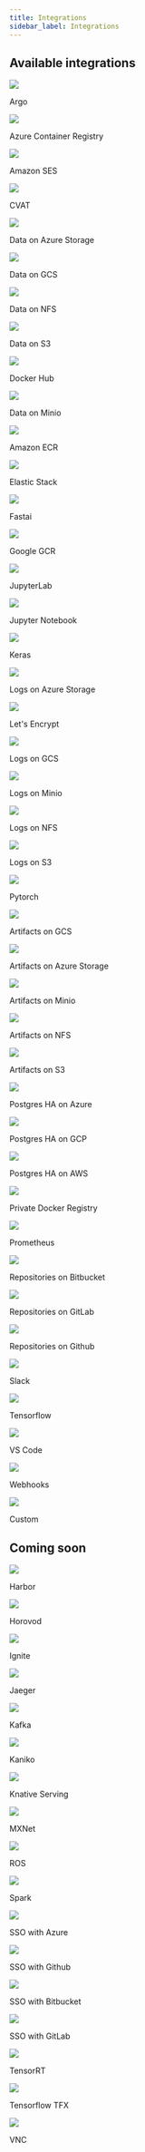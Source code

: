 ```yaml
---
title: Integrations
sidebar_label: Integrations
---
```


## Available integrations

<div className="integrations grid-container">
  <div className="grid-item">
    <img src="/img/integrations/argo.png" />
    <p>Argo</p>
  </div>
  <div className="grid-item">
    <img src="/img/integrations/acr.png" />
    <p>Azure Container Registry</p>
  </div>
  <div className="grid-item">
    <img src="/img/integrations/amazon-ses.png" />
    <p>Amazon SES</p>
  </div>
  <div className="grid-item">
    <img src="/img/integrations/cvat.png" />
    <p>CVAT</p>
  </div>
  <div className="grid-item">
    <img src="/img/integrations/azure-storage.png" />
    <p>Data on Azure Storage</p>
  </div>
  <div className="grid-item">
    <img src="/img/integrations/gcs.png" />
    <p>Data on GCS</p>
  </div>
  <div className="grid-item">
    <img src="/img/integrations/nfs.png" />
    <p>Data on NFS</p>
  </div>
  <div className="grid-item">
    <img src="/img/integrations/s3.png" />
    <p>Data on S3</p>
  </div>
  <div className="grid-item">
    <img src="/img/integrations/dockerhub.png" />
    <p>Docker Hub</p>
  </div>
  <div className="grid-item">
    <img src="/img/integrations/minio.png" />
    <p>Data on Minio</p>
  </div>
  <div className="grid-item">
    <img src="/img/integrations/ecr.png" />
    <p>Amazon ECR</p>
  </div>
  <div className="grid-item">
    <img src="/img/integrations/elastic-stack.png" />
    <p>Elastic Stack</p>
  </div>
  <div className="grid-item">
    <img src="/img/integrations/fastai.png" />
    <p>Fastai</p>
  </div>
  <div className="grid-item">
    <img src="/img/integrations/gcr.png" />
    <p>Google GCR</p>
  </div>
  <div className="grid-item">
    <img src="/img/integrations/jupyter-lab.png" />
    <p>JupyterLab</p>
  </div>
  <div className="grid-item">
    <img src="/img/integrations/jupyter-notebook.png" />
    <p>Jupyter Notebook</p>
  </div>
  <div className="grid-item">
    <img src="/img/integrations/keras.png" />
    <p>Keras</p>
  </div>
  <div className="grid-item">
    <img src="/img/integrations/azure-storage.png" />
    <p>Logs on Azure Storage</p>
  </div>
  <div className="grid-item">
    <img src="/img/integrations/letsencrypt.png" />
    <p>Let's Encrypt</p>
  </div>
  <div className="grid-item">
    <img src="/img/integrations/gcs.png" />
    <p>Logs on GCS</p>
  </div>
  <div className="grid-item">
    <img src="/img/integrations/minio.png" />
    <p>Logs on Minio</p>
  </div>
  <div className="grid-item">
    <img src="/img/integrations/nfs.png" />
    <p>Logs on NFS</p>
  </div>
  <div className="grid-item">
    <img src="/img/integrations/s3.png" />
    <p>Logs on S3</p>
  </div>
  <div className="grid-item">
    <img src="/img/integrations/pytorch.png" />
    <p>Pytorch</p>
  </div>
  <div className="grid-item">
    <img src="/img/integrations/gcs.png" />
    <p>Artifacts on GCS</p>
  </div>
  <div className="grid-item">
    <img src="/img/integrations/azure-storage.png" />
    <p>Artifacts on Azure Storage</p>
  </div>
  <div className="grid-item">
    <img src="/img/integrations/minio.png" />
    <p>Artifacts on Minio</p>
  </div>
  <div className="grid-item">
    <img src="/img/integrations/nfs.png" />
    <p>Artifacts on NFS</p>
  </div>
  <div className="grid-item">
    <img src="/img/integrations/s3.png" />
    <p>Artifacts on S3</p>
  </div>
  <div className="grid-item">
    <img src="/img/integrations/azure-postgresql.png" />
    <p>Postgres HA on Azure</p>
  </div>
  <div className="grid-item">
    <img src="/img/integrations/gcp-sql.png" />
    <p>Postgres HA on GCP</p>
  </div>
  <div className="grid-item">
    <img src="/img/integrations/redshift.png" />
    <p>Postgres HA on AWS</p>
  </div>
  <div className="grid-item">
    <img src="/img/integrations/docker.png" />
    <p>Private Docker Registry</p>
  </div>
  <div className="grid-item">
    <img src="/img/integrations/prometheus.png" />
    <p>Prometheus</p>
  </div>
  <div className="grid-item">
    <img src="/img/integrations/bitbucket.png" />
    <p>Repositories on Bitbucket</p>
  </div>
  <div className="grid-item">
    <img src="/img/integrations/gitlab.png" />
    <p>Repositories on GitLab</p>
  </div>
  <div className="grid-item">
    <img src="/img/integrations/github.png" />
    <p>Repositories on Github</p>
  </div>
  <div className="grid-item">
    <img src="/img/integrations/slack.png" />
    <p>Slack</p>
  </div>
  <div className="grid-item">
    <img src="/img/integrations/tensorflow.png" />
    <p>Tensorflow</p>
  </div>
  <div className="grid-item">
    <img src="/img/integrations/vscode.png" />
    <p>VS Code</p>
  </div>
  <div className="grid-item">
    <img src="/img/integrations/webhook.png" />
    <p>Webhooks</p>
  </div>
  <div className="grid-item">
    <img src="/img/integrations/custom.png" />
    <p>Custom</p>
  </div>
</div>


## Coming soon

<div className="integrations grid-container">
  <div className="grid-item">
    <img src="/img/integrations/harbor.png" />
    <p>Harbor</p>
  </div>
  <div className="grid-item">
    <img src="/img/integrations/horovod.png" />
    <p>Horovod</p>
  </div>
  <div className="grid-item">
    <img src="/img/integrations/ignite.png" />
    <p>Ignite</p>
  </div>
  <div className="grid-item">
    <img src="/img/integrations/jaeger.png" />
    <p>Jaeger</p>
  </div>
  <div className="grid-item">
    <img src="/img/integrations/kafka.png" />
    <p>Kafka</p>
  </div>
  <div className="grid-item">
    <img src="/img/integrations/kaniko.png" />
    <p>Kaniko</p>
  </div>
  <div className="grid-item">
    <img src="/img/integrations/knative.png" />
    <p>Knative Serving</p>
  </div>
  <div className="grid-item">
    <img src="/img/integrations/mxnet.png" />
    <p>MXNet</p>
  </div>
  <div className="grid-item">
    <img src="/img/integrations/ros.png" />
    <p>ROS</p>
  </div>
  <div className="grid-item">
    <img src="/img/integrations/spark.png" />
    <p>Spark</p>
  </div>
  <div className="grid-item">
    <img src="/img/integrations/azure.png" />
    <p>SSO with Azure</p>
  </div>
  <div className="grid-item">
    <img src="/img/integrations/github.png" />
    <p>SSO with Github</p>
  </div>
  <div className="grid-item">
    <img src="/img/integrations/bitbucket.png" />
    <p>SSO with Bitbucket</p>
  </div>
  <div className="grid-item">
    <img src="/img/integrations/gitlab.png" />
    <p>SSO with GitLab</p>
  </div>
    <div className="grid-item">
    <img src="/img/integrations/tensorrt.png" />
    <p>TensorRT</p>
  </div>
  <div className="grid-item">
    <img src="/img/integrations/tfx.png" />
    <p>Tensorflow TFX</p>
  </div>
  <div className="grid-item">
    <img src="/img/integrations/vnc.png" />
    <p>VNC</p>
  </div>
</div>